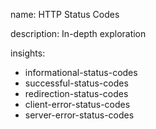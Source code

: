 name: HTTP Status Codes 

description: In-depth exploration

insights:
  - informational-status-codes
  - successful-status-codes
  - redirection-status-codes
  - client-error-status-codes
  - server-error-status-codes
